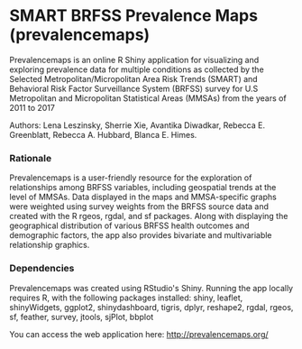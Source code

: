 # SMART BRFSS Prevalence Maps (prevalencemaps)
Prevalencemaps is an online R Shiny application for visualizing and exploring prevalence data for multiple conditions as collected by the Selected Metropolitan/Micropolitan Area Risk Trends (SMART) and Behavioral Risk Factor Surveillance System (BRFSS) survey for U.S Metropolitan and Micropolitan Statistical Areas (MMSAs) from the years of 2011 to 2017

Authors: Lena Leszinsky, Sherrie Xie, Avantika Diwadkar, Rebecca E. Greenblatt, Rebecca A. Hubbard, Blanca E. Himes.

### Rationale

Prevalencemaps is a user-friendly resource for the exploration of relationships among BRFSS variables, including geospatial trends at the level of MMSAs. Data displayed in the maps and MMSA-specific graphs were weighted using survey weights from the BRFSS source data and created with the R rgeos, rgdal, and sf packages. Along with displaying the geographical distribution of various BRFSS health outcomes and demographic factors, the app also provides bivariate and multivariable relationship graphics. 

### Dependencies
Prevalencemaps was created using RStudio's Shiny. Running the app locally requires R, with the following packages installed: shiny, leaflet, shinyWidgets, ggplot2, shinydashboard, tigris,
dplyr, reshape2, rgdal, rgeos, sf, feather, survey, jtools, sjPlot, bbplot


You can access the web application here: http://prevalencemaps.org/ 